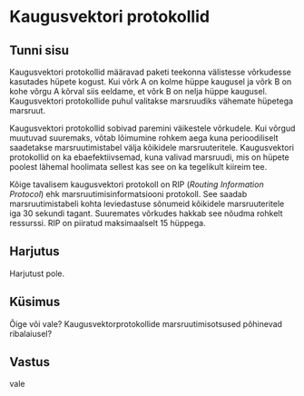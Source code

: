 # Kaugusvektori protokollid

## Tunni sisu

Kaugusvektori protokollid määravad paketi teekonna välistesse võrkudesse kasutades hüpete kogust. Kui võrk A on kolme hüppe kaugusel ja võrk B on kohe võrgu A kõrval siis eeldame, et võrk B on nelja hüppe kaugusel. Kaugusvektori protokollide puhul valitakse marsruudiks vähemate hüpetega marsruut.

Kaugusvektori protokollid sobivad paremini väikestele võrkudele. Kui võrgud muutuvad suuremaks, võtab lõimumine rohkem aega kuna perioodiliselt saadetakse marsruutimistabel välja kõikidele marsruuteritele. Kaugusvektori protokollid on ka ebaefektiivsemad, kuna valivad marsruudi, mis on hüpete poolest lähemal hoolimata sellest kas see on ka tegelikult kiireim tee.

Kõige tavalisem kaugusvektori protokoll on RIP (*Routing Information Protocol*) ehk marsruutimisinformatsiooni protokoll. See saadab marsruutimistabeli kohta leviedastuse sõnumeid kõikidele marsruuteritele iga 30 sekundi tagant. Suuremates võrkudes hakkab see nõudma rohkelt ressurssi. RIP on piiratud maksimaalselt 15 hüppega.

## Harjutus

Harjutust pole.

## Küsimus

Õige või vale? Kaugusvektorprotokollide marsruutimisotsused põhinevad ribalaiusel?

## Vastus

vale

